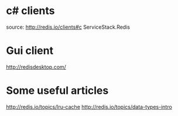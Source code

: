 c# clients
===========
source: http://redis.io/clients#c
ServiceStack.Redis


Gui client
==========
http://redisdesktop.com/

Some useful articles
====================
http://redis.io/topics/lru-cache
http://redis.io/topics/data-types-intro


